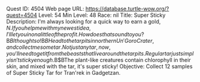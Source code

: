 Quest ID: 4504
Web page URL: https://database.turtle-wow.org/?quest=4504
Level: 54
Min Level: 48
Race: nil
Title: Super Sticky
Description: I'm always looking for a quick way to earn a gold, $N. If you help me with my newest idea, I'll let you in on a little of the profit. How does that sound to you?$B$BI thought so!$B$BHead to the tar pits in northern Un'Goro Crater, and collect me some tar. Not just any tar, now, you'll need to get it from the beasts that live around the tar pits. Regular tar just simply isn't sticky enough.$B$BThe plant-like creatures contain chlorophyll in their skin, and mixed with the tar, it's super sticky!
Objective: Collect 12 samples of Super Sticky Tar for Tran'rek in Gadgetzan.
